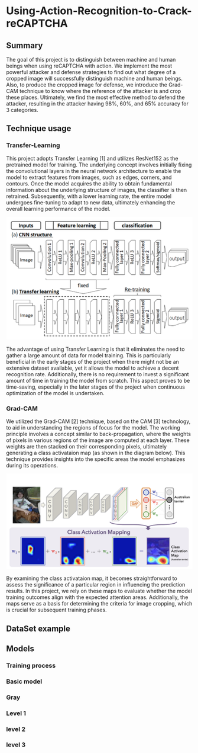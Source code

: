 # Using-Action-Recognition-to-Crack-reCAPTCHA

## Summary
<!-- Summary -->
The goal of this project is to distinguish between machine and human beings when using reCAPTCHA with action. We implement the most powerful attacker and defense strategies to find out what degree of a cropped image will successfully distinguish machine and human beings. Also, to produce the cropped image for defense, we introduce the Grad-CAM technique to know where the reference of the attacker is and crop these places. Ultimately, we find the most effective method to defend the attacker, resulting in the attacker having 98%, 60%, and 65% accuracy for 3 categories.


## Technique usage
<!-- Technique usage -->
### Transfer-Learning
This project adopts Transfer Learning [1] and utilizes ResNet152 as the pretrained model for training. The underlying concept involves initially fixing the convolutional layers in the neural network architecture to enable the model to extract features from images, such as edges, corners, and contours. Once the model acquires the ability to obtain fundamental information about the underlying structure of images, the classifier is then retrained. Subsequently, with a lower learning rate, the entire model undergoes fine-tuning to adapt to new data, ultimately enhancing the overall learning performance of the model.

![image](https://github.com/tom89622/Using-Action-Recognition-to-Crack-reCAPTCHA/blob/fb6e6a00dec15c5fb1f5077675bba0d0cc2e5bb2/image%20reference/Transfer-Learning.png)


The advantage of using Transfer Learning is that it eliminates the need to gather a large amount of data for model training. This is particularly beneficial in the early stages of the project when there might not be an extensive dataset available, yet it allows the model to achieve a decent recognition rate. Additionally, there is no requirement to invest a significant amount of time in training the model from scratch. This aspect proves to be time-saving, especially in the later stages of the project when continuous optimization of the model is undertaken.


### Grad-CAM
We utilized the Grad-CAM [2] technique, based on the CAM [3] technology, to aid in understanding the regions of focus for the model. The working principle involves a concept similar to back-propagation, where the weights of pixels in various regions of the image are computed at each layer. These weights are then stacked on their corresponding pixels, ultimately generating a class activataion map (as shown in the diagram below). This technique provides insights into the specific areas the model emphasizes during its operations.

![image](https://github.com/tom89622/Using-Action-Recognition-to-Crack-reCAPTCHA/blob/fb6e6a00dec15c5fb1f5077675bba0d0cc2e5bb2/image%20reference/Grad-CAM.png)

By examining the class activataion map, it becomes straightforward to assess the significance of a particular region in influencing the prediction results. In this project, we rely on these maps to evaluate whether the model training outcomes align with the expected attention areas. Additionally, the maps serve as a basis for determining the criteria for image cropping, which is crucial for subsequent training phases.


## DataSet example
<!-- Dataset -->

## Models
<!-- Models 
    process
    basic one
    gray
    level 1 
    level 2
    level 3 -->
### Training process

### Basic model

### Gray

### Level 1

### level 2

### level 3
<!-- conclusion -->
